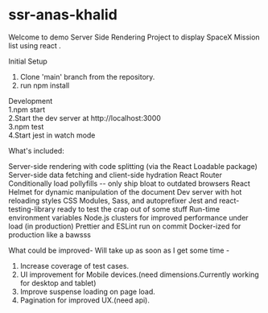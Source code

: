 # ssr-anas-khalid
Welcome to demo Server Side Rendering Project to display SpaceX Mission list using react .

Initial Setup

1. Clone 'main' branch from the repository.
2. run npm install

Development                        
1.npm start                            
2.Start the dev server at http://localhost:3000          
3.npm test          
4.Start jest in watch mode             

What's included:

Server-side rendering with code splitting (via the React Loadable package)
Server-side data fetching and client-side hydration
React Router
Conditionally load pollyfills -- only ship bloat to outdated browsers
React Helmet for dynamic manipulation of the document <head />
Dev server with hot reloading styles
CSS Modules, Sass, and autoprefixer
Jest and react-testing-library ready to test the crap out of some stuff
Run-time environment variables
Node.js clusters for improved performance under load (in production)
Prettier and ESLint run on commit
Docker-ized for production like a bawsss


What could be improved- Will take up as soon as I get some time -
1. Increase coverage of test cases.
2. UI improvement for Mobile devices.(need dimensions.Currently working for desktop and tablet)
3. Improve suspense loading on page load.
4. Pagination for improved UX.(need api).

